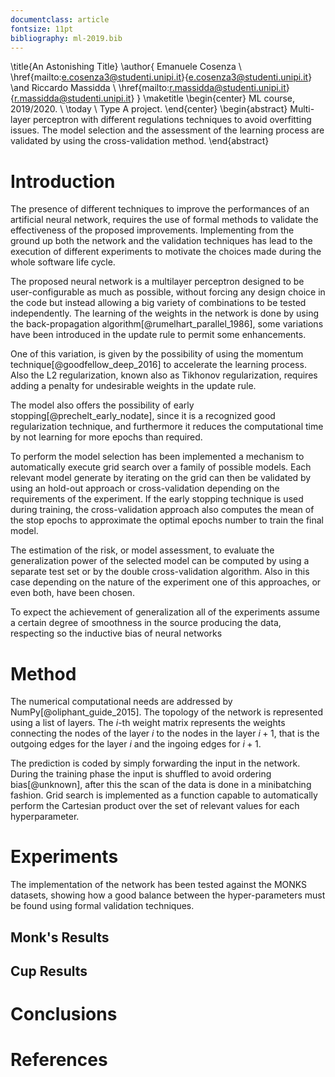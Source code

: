 ```yaml
---
documentclass: article
fontsize: 11pt
bibliography: ml-2019.bib
---
```


<!-- Pure latex to handle the title page -->
\title{An Astonishing Title}
\author{
  Emanuele Cosenza \\ 
  \href{mailto:e.cosenza3@studenti.unipi.it}{e.cosenza3@studenti.unipi.it} 
  \and Riccardo Massidda \\ 
  \href{mailto:r.massidda@studenti.unipi.it}{r.massidda@studenti.unipi.it}
}
\maketitle
\begin{center}
  ML course, 2019/2020. \\
  \today \\
  Type A project.
\end{center}
\begin{abstract}
Multi-layer perceptron with different regulations techniques to avoid overfitting issues.
The model selection and the assessment of the learning process are validated by using the cross-validation method.
\end{abstract}

# Introduction
The presence of different techniques to improve the performances of an artificial neural network, requires the use of formal methods to validate the effectiveness of the proposed improvements.
Implementing from the ground up both the network and the validation techniques has lead to the execution of different experiments to motivate the choices made during the whole software life cycle.

The proposed neural network is a multilayer perceptron designed to be user-configurable as much as possible, without forcing any design choice in the code but instead allowing a big variety of combinations to be tested independently.
The learning of the weights in the network is done by using the back-propagation algorithm[@rumelhart_parallel_1986], some variations have been introduced in the update rule to permit some enhancements.

One of this variation, is given by the possibility of using the momentum technique[@goodfellow_deep_2016] to accelerate the learning process.
Also the L2 regularization, known also as Tikhonov regularization, requires adding a penalty for undesirable weights in the update rule.

The model also offers the possibility of early stopping[@prechelt_early_nodate], since it is a recognized good regularization technique, and furthermore it reduces the computational time by not learning for more epochs than required.

To perform the model selection has been implemented a mechanism to automatically execute grid search over a family of possible models.
Each relevant model generate by iterating on the grid can then be validated by using an hold-out approach or cross-validation depending on the requirements of the experiment.
If the early stopping technique is used during training, the cross-validation approach also computes the mean of the stop epochs to approximate the optimal epochs number to train the final model.

The estimation of the risk, or model assessment, to evaluate the generalization power of the selected model can be computed by using a separate test set or by the double cross-validation algorithm.
Also in this case depending on the nature of the experiment one of this approaches, or even both, have been chosen.

To expect the achievement of generalization all of the experiments assume a certain degree of smoothness in the source producing the data, respecting so the inductive bias of neural networks 

# Method
The numerical computational needs are addressed by NumPy[@oliphant_guide_2015].
The topology of the network is represented using a list of layers.
The $i$-th weight matrix represents the weights connecting the nodes of the layer $i$ to the nodes in the layer $i+1$, that is the outgoing edges for the layer $i$ and the ingoing edges for $i+1$.

The prediction is coded by simply forwarding the input in the network.
During the training phase the input is shuffled to avoid ordering bias[@unknown], after this the scan of the data is done in a minibatching fashion.
Grid search is implemented as a  function capable to automatically perform the Cartesian product over the set of relevant values for each hyperparameter.

# Experiments
The implementation of the network has been tested against the MONKS datasets, showing how a good balance between the hyper-parameters must be found using formal validation techniques.

## Monk's Results

## Cup Results

# Conclusions

# References
